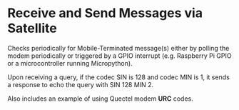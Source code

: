 # Receive and Send Messages via Satellite

Checks periodically for Mobile-Terminated message(s) either by polling the modem
periodically or triggered by a GPIO interrupt
(e.g. Raspberry Pi GPIO or a microcontroller running Micropython).

Upon receiving a query, if the codec SIN is 128 and codec MIN is 1,
it sends a response to echo the query with SIN 128 MIN 2.

Also includes an example of using Quectel modem **URC** codes.